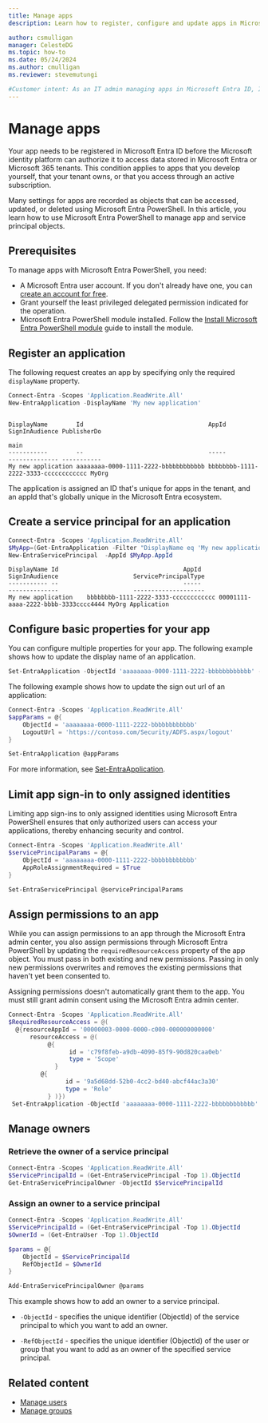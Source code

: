 ```yaml
---
title: Manage apps
description: Learn how to register, configure and update apps in Microsoft Entra PowerShell.

author: csmulligan
manager: CelesteDG
ms.topic: how-to
ms.date: 05/24/2024
ms.author: cmulligan
ms.reviewer: stevemutungi

#Customer intent: As an IT admin managing apps in Microsoft Entra ID, I want to learn how to manage apps in Microsoft Entra PowerShell so that I can automate app management tasks.
---
```


# Manage apps

Your app needs to be registered in Microsoft Entra ID before the Microsoft identity platform can authorize it to access data stored in Microsoft Entra or Microsoft 365 tenants. This condition applies to apps that you develop yourself, that your tenant owns, or that you access through an active subscription.

Many settings for apps are recorded as objects that can be accessed, updated, or deleted using Microsoft Entra PowerShell. In this article, you learn how to use Microsoft Entra PowerShell to manage app and service principal objects.

## Prerequisites

To manage apps with Microsoft Entra PowerShell, you need:

- A Microsoft Entra user account. If you don't already have one, you can [create an account for free](https://azure.microsoft.com/free/?WT.mc_id=A261C142F).
- Grant yourself the least privileged delegated permission indicated for the operation.
- Microsoft Entra PowerShell module installed. Follow the [Install Microsoft Entra PowerShell module](installation.md) guide to install the module.

## Register an application

The following request creates an app by specifying only the required `displayName` property.

```powershell
Connect-Entra -Scopes 'Application.ReadWrite.All'
New-EntraApplication -DisplayName 'My new application'
```

```Output

DisplayName        Id                                   AppId                                SignInAudience PublisherDo
                                                                                                            main
-----------        --                                   -----                                -------------- -----------
My new application aaaaaaaa-0000-1111-2222-bbbbbbbbbbbb bbbbbbbb-1111-2222-3333-cccccccccccc MyOrg
```

The application is assigned an ID that's unique for apps in the tenant, and an appId that's globally unique in the Microsoft Entra ecosystem.

## Create a service principal for an application

```powershell
Connect-Entra -Scopes 'Application.ReadWrite.All'
$MyApp=(Get-EntraApplication -Filter "DisplayName eq 'My new application'")
New-EntraServicePrincipal  -AppId $MyApp.AppId 
```

```Output
DisplayName Id                                   AppId                                SignInAudience                     ServicePrincipalType
----------- --                                   -----                                --------------                     --------------------
My new application    bbbbbbbb-1111-2222-3333-cccccccccccc 00001111-aaaa-2222-bbbb-3333cccc4444 MyOrg Application
```

## Configure basic properties for your app

You can configure multiple properties for your app. The following example shows how to update the display name of an application.

```powershell
Set-EntraApplication -ObjectId 'aaaaaaaa-0000-1111-2222-bbbbbbbbbbbb' -DisplayName 'New Name'
```

The following example shows how to update the sign out url of an application:

```powershell
Connect-Entra -Scopes 'Application.ReadWrite.All'
$appParams = @{
    ObjectId = 'aaaaaaaa-0000-1111-2222-bbbbbbbbbbbb'
    LogoutUrl = 'https://contoso.com/Security/ADFS.aspx/logout'
}

Set-EntraApplication @appParams
```

For more information, see [Set-EntraApplication](/powershell/entra-preview/microsoft.graph.entra/set-entraapplication).

## Limit app sign-in to only assigned identities
Limiting app sign-ins to only assigned identities using Microsoft Entra PowerShell ensures that only authorized users can access your applications, thereby enhancing security and control.
```powershell
Connect-Entra -Scopes 'Application.ReadWrite.All'
$servicePrincipalParams = @{
    ObjectId = 'aaaaaaaa-0000-1111-2222-bbbbbbbbbbbb'
    AppRoleAssignmentRequired = $True
}

Set-EntraServicePrincipal @servicePrincipalParams
```

## Assign permissions to an app

While you can assign permissions to an app through the Microsoft Entra admin center, you also assign permissions through Microsoft Entra PowerShell by updating the `requiredResourceAccess` property of the app object. You must pass in both existing and new permissions. Passing in only new permissions overwrites and removes the existing permissions that haven't yet been consented to.

Assigning permissions doesn't automatically grant them to the app. You must still grant admin consent using the Microsoft Entra admin center. 

```powershell
Connect-Entra -Scopes 'Application.ReadWrite.All'
$RequiredResourceAccess = @(
  @{resourceAppId = '00000003-0000-0000-c000-000000000000'
      resourceAccess = @(
           @{
                 id = 'c79f8feb-a9db-4090-85f9-90d820caa0eb'
                 type = 'Scope'
             }
         @{
                id = '9a5d68dd-52b0-4cc2-bd40-abcf44ac3a30'
                type = 'Role'
           } )})
 Set-EntraApplication -ObjectId 'aaaaaaaa-0000-1111-2222-bbbbbbbbbbbb' -RequiredResourceAccess $RequiredResourceAccess 
```

## Manage owners

### Retrieve the owner of a service principal

```powershell
Connect-Entra -Scopes 'Application.ReadWrite.All'
$ServicePrincipalId = (Get-EntraServicePrincipal -Top 1).ObjectId
Get-EntraServicePrincipalOwner -ObjectId $ServicePrincipalId
```

### Assign an owner to a service principal

```powershell
Connect-Entra -Scopes 'Application.ReadWrite.All'
$ServicePrincipalId = (Get-EntraServicePrincipal -Top 1).ObjectId
$OwnerId = (Get-EntraUser -Top 1).ObjectId

$params = @{
    ObjectId = $ServicePrincipalId
    RefObjectId = $OwnerId
}

Add-EntraServicePrincipalOwner @params
```

This example shows how to add an owner to a service principal.

- `-ObjectId` - specifies the unique identifier (ObjectId) of the service principal to which you want to add an owner.

- `-RefObjectId` - specifies the unique identifier (ObjectId) of the user or group that you want to add as an owner of the specified service principal.

## Related content

- [Manage users](manage-user.md)
- [Manage groups][manage-groups]

<!-- link references -->

[manage-groups]: manage-groups.md
